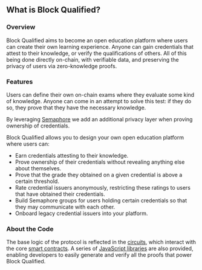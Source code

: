 ## What is Block Qualified?

### Overview

Block Qualified aims to become an open education platform where users can create their own learning experience. Anyone can gain credentials that attest to their knowledge, or verify the qualifications of others. All of this being done directly on-chain, with verifiable data, and preserving the privacy of users via zero-knowledge proofs.

### Features

Users can define their own on-chain exams where they evaluate some kind of knowledge. Anyone can come in an attempt to solve this test: if they do so, they prove that they have the necessary knowledge.

By leveraging [Semaphore](http://semaphore.appliedzkp.org/) we add an additional privacy layer when proving ownership of credentials.

Block Qualified allows you to design your own open education platform where users can:
- Earn credentials attesting to their knowledge.
- Prove ownership of their credentials without revealing anything else about themselves.
- Prove that the grade they obtained on a given credential is above a certain threshold.
- Rate credential issuers anonymously, restricting these ratings to users that have obtained their credentials.
- Build Semaphore groups for users holding certain credentials so that they may communicate with each other.
- Onboard legacy credential issuers into your platform.

### About the Code

The base logic of the protocol is reflected in the [circuits](./technical-reference/circuits.md), which interact with the core [smart contracts](./technical-reference/contracts.md). A series of [JavaScript libraries](./guides/proofs/README.md) are also provided, enabling developers to easily generate and verify all the proofs that power Block Qualified.
